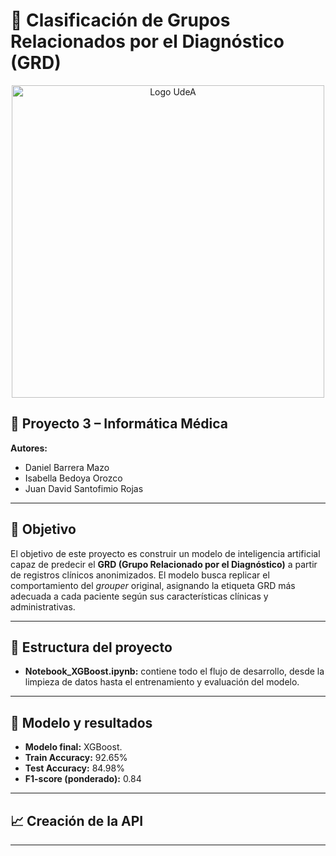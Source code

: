 # 🎯 Clasificación de Grupos Relacionados por el Diagnóstico (GRD)

<p align="center">
  <img src="logoUdeA.png" alt="Logo UdeA" width="500"/>
</p>


## 📘 Proyecto 3 – Informática Médica  
**Autores:**  
- Daniel Barrera Mazo  
- Isabella Bedoya Orozco  
- Juan David Santofimio Rojas  

---

## 🧠 Objetivo

El objetivo de este proyecto es construir un modelo de inteligencia artificial capaz de predecir el **GRD (Grupo Relacionado por el Diagnóstico)** a partir de registros clínicos anonimizados. El modelo busca replicar el comportamiento del *grouper* original, asignando la etiqueta GRD más adecuada a cada paciente según sus características clínicas y administrativas.

---

## 📂 Estructura del proyecto

- **Notebook_XGBoost.ipynb:** contiene todo el flujo de desarrollo, desde la limpieza de datos hasta el entrenamiento y evaluación del modelo.

---

## 🤖 Modelo y resultados

- **Modelo final:** XGBoost.
- **Train Accuracy:** 92.65%  
- **Test Accuracy:** 84.98%  
- **F1-score (ponderado):** 0.84  

---

## 📈 Creación de la API


---


